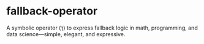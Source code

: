 # fallback-operator
A symbolic operator (⁊) to express fallback logic in math, programming, and data science—simple, elegant, and expressive.
